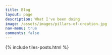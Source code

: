 ```yaml
---
title: Blog
layout: page
description: What I've been doing
image: /assets/images/pillars-of-creation.jpg
nav-menu: true
comments: false
---
```



{% include tiles-posts.html %}
